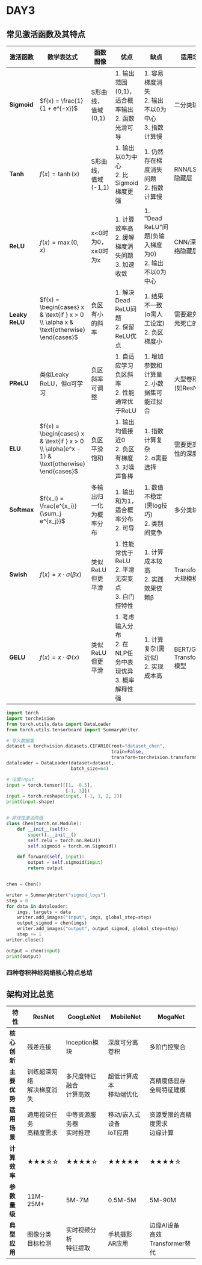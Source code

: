 # DAY3

## 常见激活函数及其特点

| 激活函数       | 数学表达式                                                   | 函数图像               | 优点                                                         | 缺点                                                    | 适用场景                  |
| -------------- | ------------------------------------------------------------ | ---------------------- | ------------------------------------------------------------ | ------------------------------------------------------- | ------------------------- |
| **Sigmoid**    | $f(x) = \frac{1}{1 + e^{-x}}$                                | S形曲线，值域(0,1)     | 1. 输出范围(0,1)，适合概率输出<br>2. 函数光滑可导            | 1. 容易梯度消失<br>2. 输出不以0为中心<br>3. 指数计算慢  | 二分类输出层              |
| **Tanh**       | $f(x) = \tanh(x)$                                            | S形曲线，值域(-1,1)    | 1. 输出以0为中心<br>2. 比Sigmoid梯度更强                     | 1. 仍然存在梯度消失问题<br>2. 指数计算慢                | RNN/LSTM隐藏层            |
| **ReLU**       | $f(x) = \max(0, x)$                                          | x<0时为0，x≥0时为x     | 1. 计算效率高<br>2. 缓解梯度消失问题<br>3. 加速收敛          | 1. "Dead ReLU"问题(负输入梯度为0)<br>2. 输出不以0为中心 | CNN/深度网络隐藏层        |
| **Leaky ReLU** | $f(x) = \begin{cases} x & \text{if } x > 0 \\ \alpha x & \text{otherwise} \end{cases}$ | 负区有小的斜率         | 1. 解决Dead ReLU问题<br>2. 保留ReLU优点                      | 1. 结果不一致(α需人工设定)<br>2. 负区梯度小             | 需要避免神经元死亡的场景  |
| **PReLU**      | 类似Leaky ReLU，但α可学习                                    | 负区斜率可调整         | 1. 自适应学习负区斜率<br>2. 性能通常优于ReLU                 | 1. 增加参数和计算量<br>2. 小数据集可能过拟合            | 大型卷积网络(如ResNet)    |
| **ELU**        | $f(x) = \begin{cases} x & \text{if } x > 0 \\ \alpha(e^x - 1) & \text{otherwise} \end{cases}$ | 负区平滑饱和           | 1. 输出均值接近0<br>2. 负区有梯度<br>3. 对噪声鲁棒           | 1. 指数计算复杂<br>2. α需要选择                         | 需要更高鲁棒性的深度网络  |
| **Softmax**    | $f(x_i) = \frac{e^{x_i}}{\sum_j e^{x_j}}$                    | 多输出归一化为概率分布 | 1. 输出和为1，适合概率分布<br>2. 可导                        | 1. 数值不稳定(需log技巧)<br>2. 类别间竞争               | 多分类输出层              |
| **Swish**      | $f(x) = x \cdot \sigma(\beta x)$                             | 类似ReLU但更平滑       | 1. 性能常优于ReLU<br>2. 平滑无突变点<br>3. 自门控特性        | 1. 计算成本较高<br>2. 实践效果依赖β                     | Transformer/大规模模型    |
| **GELU**       | $f(x) = x \cdot \Phi(x)$                                     | 类似ReLU但更平滑       | 1. 考虑输入分布<br>2. 在NLP任务中表现优异<br>3. 概率解释性强 | 1. 计算复杂(需近似)<br>2. 实现成本高                    | BERT/GPT等Transformer模型 |





```python
import torch
import torchvision
from torch.utils.data import DataLoader
from torch.utils.tensorboard import SummaryWriter

# 导入数据集
dataset = torchvision.datasets.CIFAR10(root="dataset_chen",
                                       train=False,
                                       transform=torchvision.transforms.ToTensor())
dataloader = DataLoader(dataset=dataset,
                        batch_size=64)

# 设置input
input = torch.tensor([[1, -0.5],
                      [-1, 3]])
input = torch.reshape(input, (-1, 1, 2, 2))
print(input.shape)


# 非线性激活网络
class Chen(torch.nn.Module):
    def __init__(self):
        super().__init__()
        self.relu = torch.nn.ReLU()
        self.sigmoid = torch.nn.Sigmoid()

    def forward(self, input):
        output = self.sigmoid(input)
        return output


chen = Chen()

writer = SummaryWriter("sigmod_logs")
step = 0
for data in dataloader:
    imgs, targets = data
    writer.add_images("input", imgs, global_step=step)
    output_sigmod = chen(imgs)
    writer.add_images("output", output_sigmod, global_step=step)
    step += 1
writer.close()

output = chen(input)
print(output)

```



### 四种卷积神经网络核心特点总结

## 架构对比总览

| 特性         | ResNet                       | GoogLeNet                  | MobileNet                  | MogaNet                           |
| ------------ | ---------------------------- | -------------------------- | -------------------------- | --------------------------------- |
| **核心创新** | 残差连接                     | Inception模块              | 深度可分离卷积             | 多阶门控聚合                      |
| **主要优势** | 训练超深网络<br>解决梯度消失 | 多尺度特征融合<br>计算高效 | 超低计算成本<br>移动端优化 | 高精度低显存<br>全局特征建模      |
| **适用场景** | 通用视觉任务<br>高精度需求   | 中等资源服务器<br>实时推理 | 移动/嵌入式设备<br>IoT应用 | 资源受限的高精度需求<br>边缘计算  |
| **计算效率** | ★★★☆☆                        | ★★★★☆                      | ★★★★★                      | ★★★★☆                             |
| **参数量级** | 11M-25M+                     | 5M-7M                      | 0.5M-5M                    | 5M-90M                            |
| **典型应用** | 图像分类<br>目标检测         | 实时视频分析<br>特征提取   | 手机摄影<br>AR应用         | 边缘AI设备<br>高效Transformer替代 |

